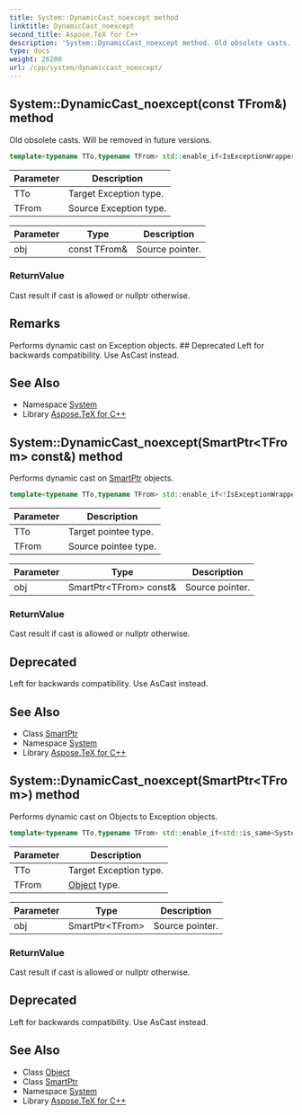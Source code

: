 ```yaml
---
title: System::DynamicCast_noexcept method
linktitle: DynamicCast_noexcept
second_title: Aspose.TeX for C++
description: 'System::DynamicCast_noexcept method. Old obsolete casts. Will be removed in future versions in C++.'
type: docs
weight: 26200
url: /cpp/system/dynamiccast_noexcept/
---
```

## System::DynamicCast_noexcept(const TFrom\&) method


Old obsolete casts. Will be removed in future versions.

```cpp
template<typename TTo,typename TFrom> std::enable_if<IsExceptionWrapper<TFrom>::value &&IsExceptionWrapper<TTo>::value &&(std::is_convertible<TTo, TFrom>::value||std::is_base_of<TTo, TFrom>::value), TTo>::type System::DynamicCast_noexcept(const TFrom &obj) noexcept
```


| Parameter | Description |
| --- | --- |
| TTo | Target Exception type. |
| TFrom | Source Exception type. |

| Parameter | Type | Description |
| --- | --- | --- |
| obj | const TFrom\& | Source pointer. |

### ReturnValue

Cast result if cast is allowed or nullptr otherwise.
## Remarks


Performs dynamic cast on Exception objects. ## Deprecated
Left for backwards compatibility. Use AsCast instead. 

## See Also

* Namespace [System](../)
* Library [Aspose.TeX for C++](../../)
## System::DynamicCast_noexcept(SmartPtr\<TFrom\> const\&) method


Performs dynamic cast on [SmartPtr](../smartptr/) objects.

```cpp
template<typename TTo,typename TFrom> std::enable_if<!IsExceptionWrapper<TTo>::value, typenameCastResult<TTo>::type>::type System::DynamicCast_noexcept(SmartPtr<TFrom> const &obj) noexcept
```


| Parameter | Description |
| --- | --- |
| TTo | Target pointee type. |
| TFrom | Source pointee type. |

| Parameter | Type | Description |
| --- | --- | --- |
| obj | SmartPtr\<TFrom\> const\& | Source pointer. |

### ReturnValue

Cast result if cast is allowed or nullptr otherwise.

## Deprecated
Left for backwards compatibility. Use AsCast instead. 

## See Also

* Class [SmartPtr](../smartptr/)
* Namespace [System](../)
* Library [Aspose.TeX for C++](../../)
## System::DynamicCast_noexcept(SmartPtr\<TFrom\>) method


Performs dynamic cast on Objects to Exception objects.

```cpp
template<typename TTo,typename TFrom> std::enable_if<std::is_same<System::Object, TFrom>::value &&IsExceptionWrapper<TTo>::value, TTo>::type System::DynamicCast_noexcept(SmartPtr<TFrom> obj) noexcept
```


| Parameter | Description |
| --- | --- |
| TTo | Target Exception type. |
| TFrom | [Object](../object/) type. |

| Parameter | Type | Description |
| --- | --- | --- |
| obj | SmartPtr\<TFrom\> | Source pointer. |

### ReturnValue

Cast result if cast is allowed or nullptr otherwise.

## Deprecated
Left for backwards compatibility. Use AsCast instead. 

## See Also

* Class [Object](../object/)
* Class [SmartPtr](../smartptr/)
* Namespace [System](../)
* Library [Aspose.TeX for C++](../../)
